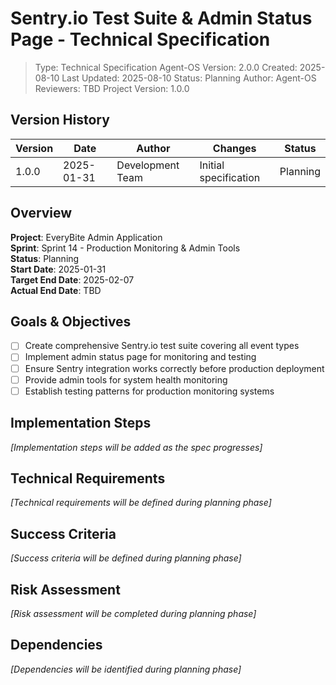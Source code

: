 # Sentry.io Test Suite & Admin Status Page - Technical Specification

> Type: Technical Specification
> Agent-OS Version: 2.0.0
> Created: 2025-08-10
> Last Updated: 2025-08-10
> Status: Planning
> Author: Agent-OS
> Reviewers: TBD
> Project Version: 1.0.0

## Version History

| Version | Date | Author | Changes | Status |
|---------|------|--------|---------|---------|
| 1.0.0 | 2025-01-31 | Development Team | Initial specification | Planning |

## Overview

**Project**: EveryBite Admin Application  
**Sprint**: Sprint 14 - Production Monitoring & Admin Tools  
**Status**: Planning  
**Start Date**: 2025-01-31  
**Target End Date**: 2025-02-07  
**Actual End Date**: TBD

## Goals & Objectives

- [ ] Create comprehensive Sentry.io test suite covering all event types
- [ ] Implement admin status page for monitoring and testing
- [ ] Ensure Sentry integration works correctly before production deployment
- [ ] Provide admin tools for system health monitoring
- [ ] Establish testing patterns for production monitoring systems

## Implementation Steps

*[Implementation steps will be added as the spec progresses]*

## Technical Requirements

*[Technical requirements will be defined during planning phase]*

## Success Criteria

*[Success criteria will be defined during planning phase]*

## Risk Assessment

*[Risk assessment will be completed during planning phase]*

## Dependencies

*[Dependencies will be identified during planning phase]*
